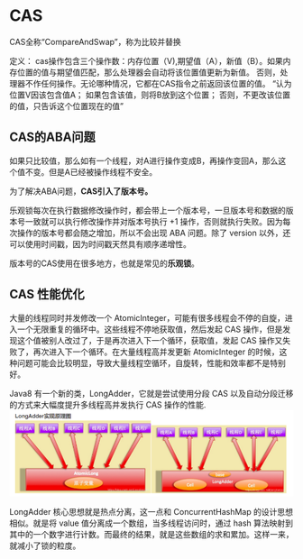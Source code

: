 # CAS
CAS全称“CompareAndSwap”，称为比较并替换

定义：
cas操作包含三个操作数：内存位置（V),期望值（A），新值（B）。如果内存位置的值与期望值匹配，那么处理器会自动将该位置值更新为新值。
否则，处理器不作任何操作。无论哪种情况，它都在CAS指令之前返回该位置的值。
“认为位置V因该包含值A； 如果包含该值，则将B放到这个位置； 否则，不更改该位置的值，只告诉这个位置现在的值”

## CAS的ABA问题
如果只比较值，那么如有一个线程，对A进行操作变成B，再操作变回A，那么这个值不变。但是A已经被操作线程不安全。

为了解决ABA问题，**CAS引入了版本号。**

乐观锁每次在执行数据修改操作时，都会带上一个版本号，一旦版本号和数据的版本号一致就可以执行修改操作并对版本号执行 +1 操作，否则就执行失败。因为每次操作的版本号都会随之增加，所以不会出现 ABA 问题。除了 version 以外，还可以使用时间戳，因为时间戳天然具有顺序递增性。

版本号的CAS使用在很多地方，也就是常见的**乐观锁**。

## CAS 性能优化
大量的线程同时并发修改一个 AtomicInteger，可能有很多线程会不停的自旋，进入一个无限重复的循环中。这些线程不停地获取值，然后发起 CAS 操作，但是发现这个值被别人改过了，于是再次进入下一个循环，获取值，发起 CAS 操作又失败了，再次进入下一个循环。在大量线程高并发更新 AtomicInteger 的时候，这种问题可能会比较明显，导致大量线程空循环，自旋转，性能和效率都不是特别好。

Java8 有一个新的类，LongAdder，它就是尝试使用分段 CAS 以及自动分段迁移的方式来大幅度提升多线程高并发执行 CAS 操作的性能.
![img.png](longadder.png)

LongAdder 核心思想就是热点分离，这一点和 ConcurrentHashMap 的设计思想相似。就是将 value 值分离成一个数组，当多线程访问时，通过 hash 算法映射到其中的一个数字进行计数。而最终的结果，就是这些数组的求和累加。这样一来，就减小了锁的粒度。

